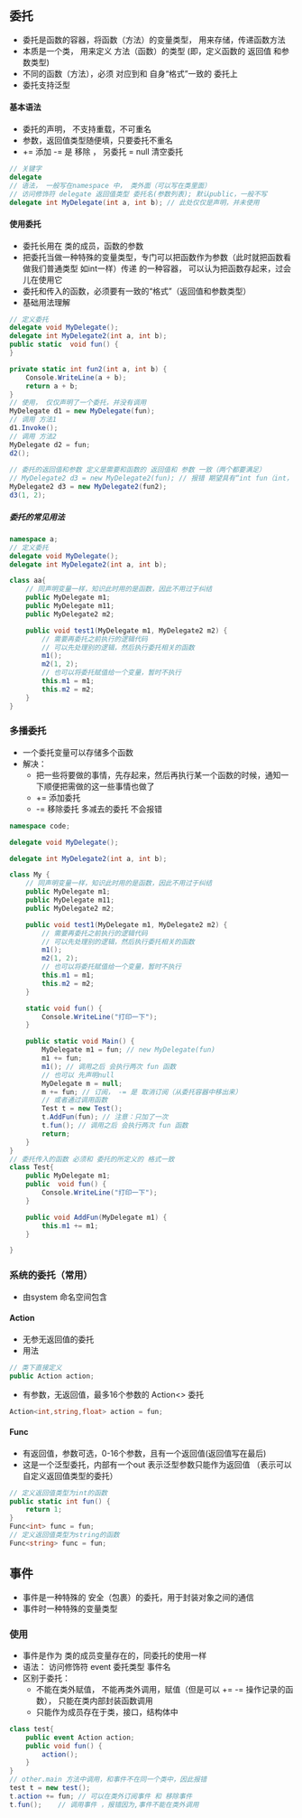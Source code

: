 ﻿## 委托
- 委托是函数的容器，将函数（方法）的变量类型， 用来存储，传递函数方法
- 本质是一个类， 用来定义 方法（函数）的类型 (即，定义函数的 返回值 和参数类型)
- 不同的函数（方法），必须 对应到和 自身“格式”一致的 委托上
- 委托支持泛型
#### 基本语法
- 委托的声明， 不支持重载，不可重名
- 参数，返回值类型随便填，只要委托不重名
- += 添加 -= 是 移除 ， 另委托 = null 清空委托
```csharp
// 关键字
delegate
// 语法， 一般写在namespace 中， 类外面（可以写在类里面）
// 访问修饰符 delegate 返回值类型 委托名(参数列表); 默认public，一般不写
delegate int MyDelegate(int a, int b); // 此处仅仅是声明，并未使用
```
####  使用委托
- 委托长用在 类的成员，函数的参数
- 把委托当做一种特殊的变量类型，专门可以把函数作为参数（此时就把函数看做我们普通类型 如int一样）传递 的一种容器， 可以认为把函数存起来，过会儿在使用它
- 委托和传入的函数，必须要有一致的“格式”（返回值和参数类型）
- 基础用法理解
```csharp
// 定义委托
delegate void MyDelegate();
delegate int MyDelegate2(int a, int b);
public static  void fun() {
}

private static int fun2(int a, int b) {
    Console.WriteLine(a + b);
    return a + b;
}
// 使用， 仅仅声明了一个委托，并没有调用
MyDelegate d1 = new MyDelegate(fun);
// 调用 方法1
d1.Invoke();
// 调用 方法2
MyDelegate d2 = fun;
d2();
         
// 委托的返回值和参数 定义是需要和函数的 返回值和 参数 一致（两个都要满足）
// MyDelegate2 d3 = new MyDelegate2(fun); // 报错 期望具有“int fun（int， int）”签名的方法
MyDelegate2 d3 = new MyDelegate2(fun2);
d3(1, 2); 
```
##### 委托的常见用法
```csharp
namespace a;
// 定义委托
delegate void MyDelegate();
delegate int MyDelegate2(int a, int b);

class aa{
    // 同声明变量一样，知识此时用的是函数，因此不用过于纠结
    public MyDelegate m1;
    public MyDelegate m11;
    public MyDelegate2 m2;

    public void test1(MyDelegate m1, MyDelegate2 m2) {
        // 需要再委托之前执行的逻辑代码
        // 可以先处理别的逻辑，然后执行委托相关的函数
        m1();
        m2(1, 2);
        // 也可以将委托赋值给一个变量，暂时不执行
        this.m1 = m1;
        this.m2 = m2;
    }
}
```

### 多播委托
- 一个委托变量可以存储多个函数
- 解决：
  - 把一些将要做的事情，先存起来，然后再执行某一个函数的时候，通知一下顺便把需做的这一些事情也做了
  - += 添加委托 
  - -= 移除委托  多减去的委托 不会报错
```csharp
namespace code;

delegate void MyDelegate();

delegate int MyDelegate2(int a, int b);

class My {
    // 同声明变量一样，知识此时用的是函数，因此不用过于纠结
    public MyDelegate m1;
    public MyDelegate m11;
    public MyDelegate2 m2;

    public void test1(MyDelegate m1, MyDelegate2 m2) {
        // 需要再委托之前执行的逻辑代码
        // 可以先处理别的逻辑，然后执行委托相关的函数
        m1();
        m2(1, 2);
        // 也可以将委托赋值给一个变量，暂时不执行
        this.m1 = m1;
        this.m2 = m2;
    }

    static void fun() {
        Console.WriteLine("打印一下");
    }

    public static void Main() {
        MyDelegate m1 = fun; // new MyDelegate(fun)
        m1 += fun;
        m1(); // 调用之后 会执行两次 fun 函数
        // 也可以 先声明null
        MyDelegate m = null;
        m += fun; // 订阅， -= 是 取消订阅（从委托容器中移出来）
        // 或者通过调用函数
        Test t = new Test();
        t.AddFun(fun); // 注意：只加了一次
        t.fun(); // 调用之后 会执行两次 fun 函数
        return;
    }
}
// 委托传入的函数 必须和 委托的所定义的 格式一致
class Test{
    public MyDelegate m1;
    public  void fun() {
        Console.WriteLine("打印一下");
    }

    public void AddFun(MyDelegate m1) {
        this.m1 += m1;
    }

}
```

### 系统的委托（常用）
- 由system 命名空间包含
#### Action 
- 无参无返回值的委托
- 用法
```csharp
// 类下直接定义 
public Action action;
```
- 有参数，无返回值，最多16个参数的  Action<> 委托
```csharp
Action<int,string,float> action = fun;
```

#### Func 
- 有返回值，参数可选，0-16个参数，且有一个返回值(返回值写在最后)
- 这是一个泛型委托，内部有一个out 表示泛型参数只能作为返回值 （表示可以自定义返回值类型的委托）
```csharp
// 定义返回值类型为int的函数
public static int fun() {
    return 1;
}
Func<int> func = fun;
// 定义返回值类型为string的函数
Func<string> func = fun;

```



## 事件
- 事件是一种特殊的 安全（包裹）的委托，用于封装对象之间的通信
- 事件时一种特殊的变量类型
### 使用
- 事件是作为 类的成员变量存在的，同委托的使用一样
- 语法： 访问修饰符 event 委托类型 事件名
- 区别于委托：
  - 不能在类外赋值， 不能再类外调用，赋值（但是可以 += -= 操作记录的函数）， 只能在类内部封装函数调用
  - 只能作为成员存在于类，接口，结构体中
```csharp
class test{
    public event Action action;
    public void fun() {
        action();
    }
}
// other.main 方法中调用，和事件不在同一个类中，因此报错
test t = new test();
t.action += fun; // 可以在类外订阅事件 和 移除事件
t.fun();    // 调用事件 ，报错因为,事件不能在类外调用
```